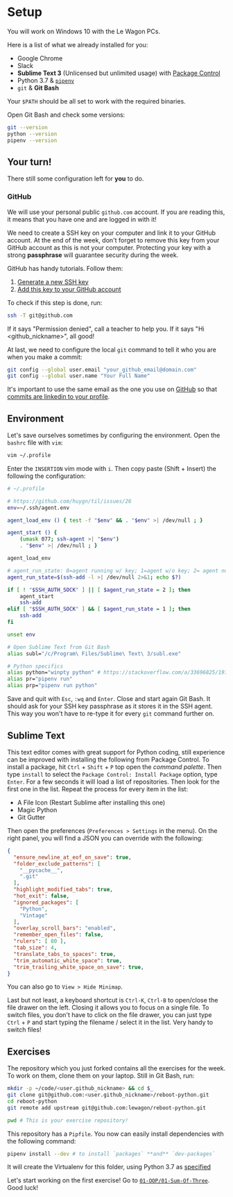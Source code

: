 # Setup

You will work on Windows 10 with the Le Wagon PCs.

Here is a list of what we already installed for you:

- Google Chrome
- Slack
- **Sublime Text 3** (Unlicensed but unlimited usage) with [Package Control](https://packagecontrol.io/)
- Python 3.7 & [`pipenv`](https://docs.pipenv.org/)
- `git` & **Git Bash**

Your `$PATH` should be all set to work with the required binaries.

Open Git Bash and check some versions:

```bash
git --version
python --version
pipenv --version
```

## Your turn!

There still some configuration left for **you** to do.

### GitHub

We will use your personal public `github.com` account. If you are reading this, it means that you have one and are logged in with it!

We need to create a SSH key on your computer and link it to your GitHub account. At the end of the week, don't forget to remove this key from your GitHub account as this is not your computer. Protecting your key with a strong **passphrase** will guarantee security during the week.

GitHub has handy tutorials. Follow them:

1. [Generate a new SSH key](https://help.github.com/articles/generating-a-new-ssh-key-and-adding-it-to-the-ssh-agent/#platform-windows)
1. [Add this key to your GitHub account](https://help.github.com/articles/adding-a-new-ssh-key-to-your-github-account/#platform-windows)

To check if this step is done, run:

```bash
ssh -T git@github.com
```

If it says "Permission denied", call a teacher to help you. If it says "Hi <github_nickname>", all good!

At last, we need to configure the local `git` command to tell it who you are when you make a commit:

```bash
git config --global user.email "your_github_email@domain.com"
git config --global user.name "Your Full Name"
```

It's important to use the same email as the one you use on [GitHub](https://github.com/settings/emails) so that [commits are linkedin to your profile](https://help.github.com/articles/why-are-my-commits-linked-to-the-wrong-user/#commits-are-not-linked-to-any-user).

## Environment

Let's save ourselves sometimes by configuring the environment. Open the `bashrc` file with `vim`:

```bash
vim ~/.profile
```

Enter the `INSERTION` vim mode with `i`. Then copy paste (Shift + Insert) the following the configuration:

```bash
# ~/.profile

# https://github.com/huygn/til/issues/26
env=~/.ssh/agent.env

agent_load_env () { test -f "$env" && . "$env" >| /dev/null ; }

agent_start () {
    (umask 077; ssh-agent >| "$env")
    . "$env" >| /dev/null ; }

agent_load_env

# agent_run_state: 0=agent running w/ key; 1=agent w/o key; 2= agent not running
agent_run_state=$(ssh-add -l >| /dev/null 2>&1; echo $?)

if [ ! "$SSH_AUTH_SOCK" ] || [ $agent_run_state = 2 ]; then
    agent_start
    ssh-add
elif [ "$SSH_AUTH_SOCK" ] && [ $agent_run_state = 1 ]; then
    ssh-add
fi

unset env

# Open Sublime Text from Git Bash
alias subl="/c/Program\ Files/Sublime\ Text\ 3/subl.exe"

# Python specifics
alias python="winpty python" # https://stackoverflow.com/a/33696825/197944
alias pr="pipenv run"
alias prp="pipenv run python"
```

Save and quit with `Esc`, `:wq` and `Enter`. Close and start again Git Bash. It should ask for your SSH key passphrase as it stores it in the SSH agent. This way you won't have to re-type it for every `git` command further on.

## Sublime Text

This text editor comes with great support for Python coding, still experience can be improved with installing the following from Package Control. To install a package, hit `Ctrl` + `Shift` + `P` top open the _command palette_. Then type `install` to select the `Package Control: Install Package` option, type `Enter`. For a few seconds it will load a list of repositories. Then look for the first one in the list. Repeat the process for every item in the list:

- A File Icon (Restart Sublime after installing this one)
- Magic Python
- Git Gutter

Then open the preferences (`Preferences > Settings` in the menu). On the right panel, you will find a JSON you can override with the following:

```json
{
  "ensure_newline_at_eof_on_save": true,
  "folder_exclude_patterns": [
    "__pycache__",
    ".git"
  ],
  "highlight_modified_tabs": true,
  "hot_exit": false,
  "ignored_packages": [
    "Python",
    "Vintage"
  ],
  "overlay_scroll_bars": "enabled",
  "remember_open_files": false,
  "rulers": [ 80 ],
  "tab_size": 4,
  "translate_tabs_to_spaces": true,
  "trim_automatic_white_space": true,
  "trim_trailing_white_space_on_save": true,
}
```

You can also go to `View > Hide Minimap`.

Last but not least, a keyboard shortcut is `Ctrl-K`, `Ctrl-B` to open/close the file drawer on the left. Closing it allows you to focus on a single file. To switch files, you don't have to click on the file drawer, you can just type `Ctrl` + `P` and start typing the filename / select it in the list. Very handy to switch files!

## Exercises

The repository which you just forked contains all the exercises for the week. To work on them, clone them on your laptop. Still in Git Bash, run:

```bash
mkdir -p ~/code/<user.github_nickname> && cd $_
git clone git@github.com:<user.github_nickname>/reboot-python.git
cd reboot-python
git remote add upstream git@github.com:lewagon/reboot-python.git

pwd # This is your exercise repository!
```

This repository has a `Pipfile`. You now can easily install dependencies with the following command:

```bash
pipenv install --dev # to install `packages` **and** `dev-packages`
```

It will create the Virtualenv for this folder, using Python 3.7 as [specified](https://github.com/lewagon/reboot-python/blob/master/Pipfile#L15-L16)

Let's start working on the first exercise! Go to [`01-OOP/01-Sum-Of-Three`](../01-OOP/01-Sum-Of-Three). Good luck!

